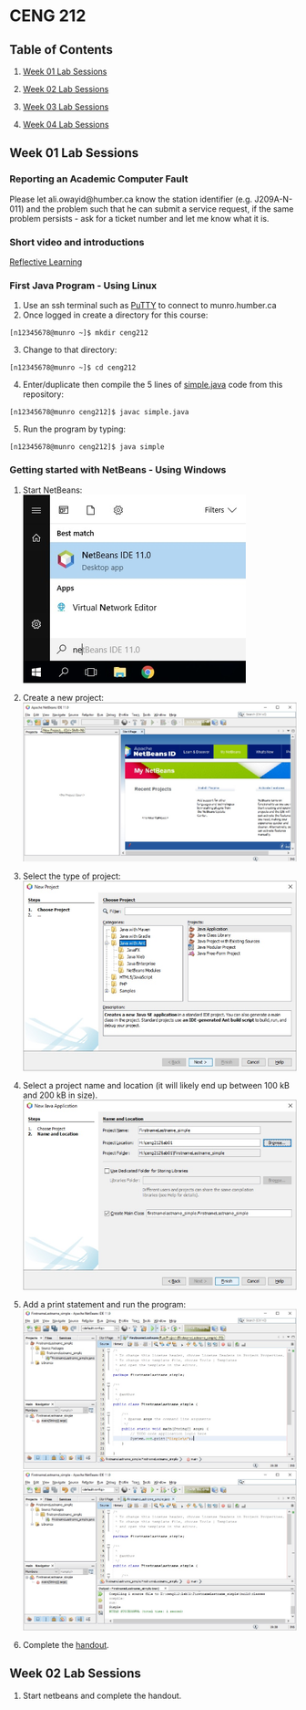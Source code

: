 CENG 212
========

Table of Contents
-----------------

1.  [Week 01 Lab Sessions](#week-01-lab-sessions)

2.  [Week 02 Lab Sessions](#week-02-lab-sessions)

3.  [Week 03 Lab Sessions](#week-03-lab-sessions)

4.  [Week 04 Lab Sessions](#week-04-lab-sessions)

Week 01 Lab Sessions
--------------------

### Reporting an Academic Computer Fault

Please let ali.owayid\@humber.ca know the station identifier (e.g. J209A-N-011)
and the problem such that he can submit a service request, if the same problem
persists - ask for a ticket number and let me know what it is.

### Short video and introductions

[Reflective Learning](https://www.youtube.com/watch?v=kM-DXWEns2Y&t=28s)

### First Java Program - Using Linux

1. Use an ssh terminal such as <a href="https://www.chiark.greenend.org.uk/~sgtatham/putty/latest.html">PuTTY</a> to connect to munro.humber.ca
2. Once logged in create a directory for this course:
```
[n12345678@munro ~]$ mkdir ceng212
```
3. Change to that directory:
```
[n12345678@munro ~]$ cd ceng212
```
4. Enter/duplicate then compile the 5 lines of [simple.java](https://github.com/six0four/ceng212/blob/master/simple.java) code from this repository:
```
[n12345678@munro ceng212]$ javac simple.java
```
5. Run the program by typing:
```
[n12345678@munro ceng212]$ java simple
```

### Getting started with NetBeans - Using Windows

1. Start NetBeans:  
![01startmenu](https://raw.githubusercontent.com/six0four/ceng212/master/images/01startmenu.jpg)  

2. Create a new project:  
![01newproject](https://raw.githubusercontent.com/six0four/ceng212/master/images/01newproject.jpg)  

3. Select the type of project:  
![01javawithant](https://raw.githubusercontent.com/six0four/ceng212/master/images/01javawithant.jpg)  

4. Select a project name and location (it will likely end up between 100 kB and 200 kB in size).  
![01namelocation](https://raw.githubusercontent.com/six0four/ceng212/master/images/01namelocation.jpg)  

5. Add a print statement and run the program:  
![01addprintrun](https://raw.githubusercontent.com/six0four/ceng212/master/images/01addprintrun.jpg)  
![01buildsuccessful](https://raw.githubusercontent.com/six0four/ceng212/master/images/01buildsuccessful.jpg)   

6. Complete the [handout](https://raw.githubusercontent.com/six0four/ceng212/master/labs/ceng212lab01.docx).

Week 02 Lab Sessions
--------------------

1. Start netbeans and complete the handout.
